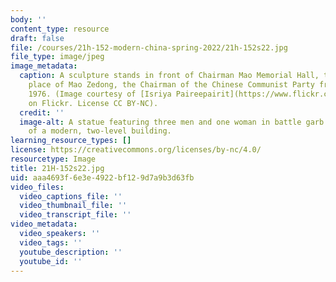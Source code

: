 ```yaml
---
body: ''
content_type: resource
draft: false
file: /courses/21h-152-modern-china-spring-2022/21h-152s22.jpg
file_type: image/jpeg
image_metadata:
  caption: A sculpture stands in front of Chairman Mao Memorial Hall, the final resting
    place of Mao Zedong, the Chairman of the Chinese Communist Party from 1945 to
    1976. (Image courtesy of [Isriya Paireepairit](https://www.flickr.com/photos/isriya/386238473/in/photolist-A8zf2-A8zcE-dnJ1Ad-3fivsd-3finNj-3fiuXG-3fe7We-3fioFw-3fipXQ-3fit1Q-3fis8S-3fitN5-3fe4Re-KvGT47-x8MT3H-rsRt6v-irNfNK-84WwRg-6vtMT-9dwnSc-7tHq3u-5hN8x8-A8yGR-cHiBBo-7jPmkb-dqb6ZD-7jPmmm-M6ioYr-5aGMKh-aiZjvv-2Pce6D-98nYmQ-hy5Ux-fQhQp-7jKtFT-NVr6Lf-dTjZ3x-i6C5SF-hVHUdy-picrRE-pfGwzm-Bgeg8K-of5itr-hbUh4L-hHrAEk-r49dzB-it7Xzb-nQdMfH-pKN6CU-Jkd82f)
    on Flickr. License CC BY-NC).
  credit: ''
  image-alt: A statue featuring three men and one woman in battle garb sits in front
    of a modern, two-level building.
learning_resource_types: []
license: https://creativecommons.org/licenses/by-nc/4.0/
resourcetype: Image
title: 21H-152s22.jpg
uid: aaa4693f-6e3e-4922-bf12-9d7a9b3d63fb
video_files:
  video_captions_file: ''
  video_thumbnail_file: ''
  video_transcript_file: ''
video_metadata:
  video_speakers: ''
  video_tags: ''
  youtube_description: ''
  youtube_id: ''
---
```


